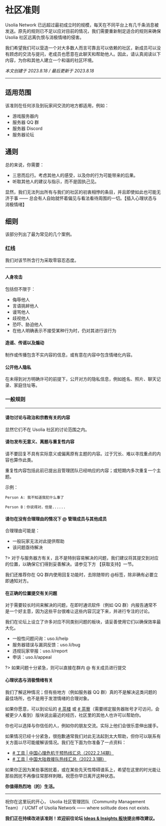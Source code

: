 # 社区准则

Usolia Network 已远超过最初成立时的规模，每天在不同平台上有几千条消息被发送。原先的规则已不足以应对目前的情况，我们需要重新制定适合的规则来确保 Usolia 社区远离仇恨与消极情绪的侵害。

我们希望我们可以营造一个对大多数人而言可靠且可以依赖的社区，新成员可以没有顾虑的交流与提问，老成员也愿意在此聊天和帮助他人。因此，请认真阅读以下内容，为你和其他人建立一个和谐的社区环境。

*本文创建于 2023.8.18  /  最后更新于 2023.8.18*

----------

## 适用范围

该准则在任何涉及到玩家间交流的地方都适用，例如：

- 游戏服务器内
- 服务器 QQ 群
- 服务器 Discord
- 服务器论坛

## 通则

总的来说，你需要：

- 三思而后行。考虑其他人的感受，以及你的行为可能带来的后果。
- 听取其他人的建议与指示，而不是固执己见。

显然，我们无法列出所有与我们的社区的初衷相悖的条目，并且即使如此也可能无济于事 —— 总会有人自始就怀着偏见与看法看待周围的一切。【插入心理状态与消极情绪】

## 细则

该部分列出了最为常见的几个案例。

### 红线

我们对该节所含行为采取零容忍态度。

---

#### 人身攻击

包括但不限于：

- 侮辱他人
- 言语挑衅他人
- 谩骂他人
- 歧视他人
- 恐吓、胁迫他人
- 在他人明确表示不接受某种行为时，仍对其进行该行为

#### 造谣、传谣以及煽动

制作或传播包含不实内容的信息，或有意在内容中包含情绪化内容。

#### 公开他人隐私

在未得到对方明确许可的前提下，公开对方的隐私信息，例如姓名、照片、聊天记录、家庭住址等。

### 一般规则

---

#### 请勿讨论与政治和宗教有关的内容

显然它们不在 Usolia 社区的讨论范围之内。

#### 请勿发布无意义、离题与重复性内容

请不要回复不具有实际意义或偏离原有主题的内容。过于冗长、难以寻找重点的内容也算作此类。

重复性内容包括此前已提出且管理团队已经响应的内容；或短期内多次重复一个主题。


示例：

```
Person A: 我不知道我犯什么事了

Person B：你说得对，但是......
```

#### 请勿在没有合理理由的情况下 @ 管理成员与其他成员

合理理由可能是：

- 一般玩家无法对此提供帮助
- 该问题亟待解决

?> 对于与服务器方有关，且不是特别容易解决的问题，我们建议将其提交到对应的位置，以确保它们得到妥善解决。请参见下方 【获取支持】一节。

我们还推荐你在 QQ 群内使用回复功能时，去除随带的 @标签，除非确有必要立即通知对方。

#### 在正确的位置提交有关问题

对于需要较长时间来解决的问题，在即时通讯软件（例如 QQ 群）内报告通常不是一个好主意，因为这些平台很难让这些内容沉淀下来，并进行专注的讨论。

我们在论坛上设立了许多对应不同类别问题的板块，请妥善使用它们以确保效率最大化。

* 一般性问题问询：uso.li/help  
* 服务器错误与漏洞反馈：uso.li/bug  
* 违规玩家举报：uso.li/report  
* 申诉：uso.li/appeal

?> 如果问题十分紧急，则可以直接在群内 @ 有关成员进行提交

#### 心理状态与消极情绪有关

我们了解这种情况；但有些地方（例如服务器 QQ 群）真的不是解决这类问题的最佳场所，也不是用于发泄情绪的合理对象。

如果你愿意，可以到论坛的 [# 茶楼](https://usolia.net/forums/11/) 或 [# 茶寮](https://usolia.net/forums/36/)（需要绑定服务器账号才可访问，会被更少人看到）版块说出最近的经历，社区里的其他人也许可以帮助你。

你也可以选择与你信任的人，例如你的朋友交流。实际上他们会很乐意伸出援手。

如果情况已经十分紧急，很抱歉通常我们对此无法起到太大帮助，但你可以联系有关方面以尽可能缓解该情况。我们在下面为你准备了一点资料：

- [# 工具 | 中国心理危机干预热线汇总（2022.2.14期）](https://mp.weixin.qq.com/s/pRYTYnuvUvlJNNn-bVagcQ)
- [# 工具 | 中国大陆救援队热线汇总（2022.3.1期）](https://mp.weixin.qq.com/s/QRsNjZ7pIslUYPF67PVeNg)

如果你正因为某些事困扰着，或在某些先天性障碍谱系上，希望在这里的时光能让那些困扰不再像往常那样刺眼。祝愿你早日离开这种状态。

**你值得热烈地（的）生活。**

---

祝你在这里玩的开心，
Usolia 社区管理团队（Community Management Team） / UCMT
of
Usolia Network —— where solitude does not exists.

**我们正在持续改进该准则！欢迎前往论坛 [Ideas & Insights 板块](https://usolia.net/forums/7/)提出修改建议。**